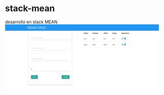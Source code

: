 # stack-mean
desarrollo en stack MEAN
![alt text](https://raw.githubusercontent.com/soRodriguezz/stack-mean/master/mean_crud.png)
